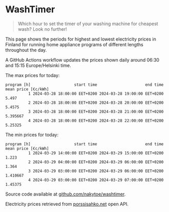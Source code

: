 
# WashTimer

> Which hour to set the timer of your washing machine for cheapest wash? Look no further!

This page shows the periods for highest and lowest electricity prices in Finland 
for running home appliance programs of different lengths throughout the day. 

A GitHub Actions workflow updates the prices shown daily around 06:30 and 15:15 Europe/Helsinki time.

The max prices for today:

	program [h]                   start time                     end time mean price [€c/kWh]
	          1 2024-03-28 18:00:00 EET+0200 2024-03-28 19:00:00 EET+0200               5.497
	          2 2024-03-28 18:00:00 EET+0200 2024-03-28 20:00:00 EET+0200              5.4575
	          3 2024-03-28 18:00:00 EET+0200 2024-03-28 21:00:00 EET+0200            5.395667
	          4 2024-03-28 18:00:00 EET+0200 2024-03-28 22:00:00 EET+0200             5.25325

The min prices for today:

	program [h]                   start time                     end time mean price [€c/kWh]
	          1 2024-03-29 14:00:00 EET+0200 2024-03-29 15:00:00 EET+0200               1.223
	          2 2024-03-29 04:00:00 EET+0200 2024-03-29 06:00:00 EET+0200               1.364
	          3 2024-03-29 03:00:00 EET+0200 2024-03-29 06:00:00 EET+0200            1.410667
	          4 2024-03-29 03:00:00 EET+0200 2024-03-29 07:00:00 EET+0200             1.45375


Source code available at [github.com/nakytoe/washtimer](https://github.com/nakytoe/washtimer).

Electricity prices retrieved from [porssisahko.net](https://porssisahko.net/api) open API.
